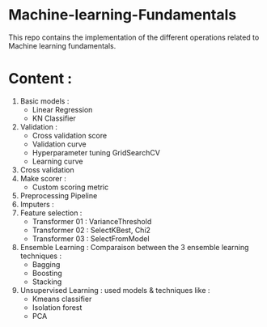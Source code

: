 # Machine-learning-Fundamentals
This repo contains the implementation of the different operations related to Machine learning fundamentals.

# Content :
1. Basic models : 
   - Linear Regression
   - KN Classifier
2. Validation :
   - Cross validation score
   - Validation curve
   - Hyperparameter tuning GridSearchCV
   - Learning curve
3. Cross validation
4. Make scorer :
   - Custom scoring metric
5. Preprocessing Pipeline
6. Imputers :
7. Feature selection :
    - Transformer 01 : VarianceThreshold
    - Transformer 02 : SelectKBest, Chi2
    - Transformer 03 : SelectFromModel
8. Ensemble Learning : Comparaison between the 3 ensemble learning techniques :
    - Bagging
    - Boosting
    - Stacking
09. Unsupervised Learning : used models & techniques like  :
    - Kmeans classifier
    - Isolation forest
    - PCA
